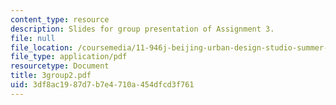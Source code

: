 ```yaml
---
content_type: resource
description: Slides for group presentation of Assignment 3.
file: null
file_location: /coursemedia/11-946j-beijing-urban-design-studio-summer-2004/3df8ac1987d7b7e4710a454dfcd3f761_3group2.pdf
file_type: application/pdf
resourcetype: Document
title: 3group2.pdf
uid: 3df8ac19-87d7-b7e4-710a-454dfcd3f761
---
```

